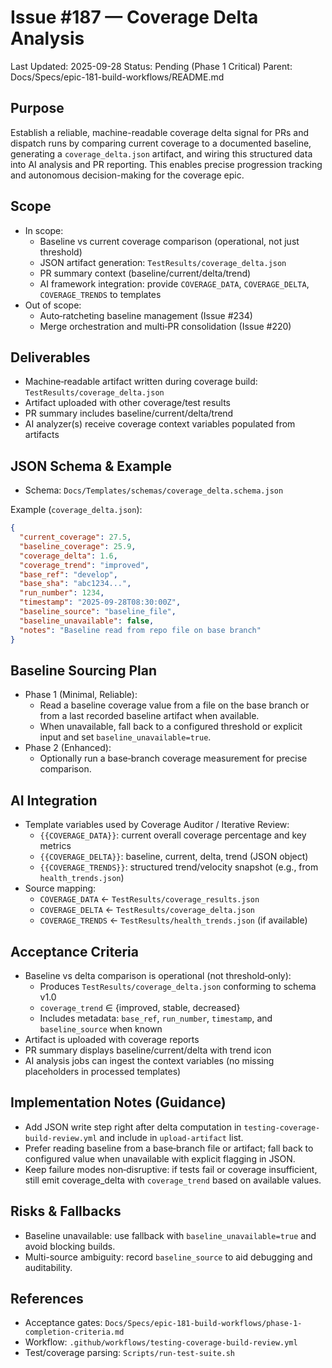 # Issue #187 — Coverage Delta Analysis

Last Updated: 2025-09-28
Status: Pending (Phase 1 Critical)
Parent: Docs/Specs/epic-181-build-workflows/README.md

## Purpose
Establish a reliable, machine-readable coverage delta signal for PRs and dispatch runs by comparing current coverage to a documented baseline, generating a `coverage_delta.json` artifact, and wiring this structured data into AI analysis and PR reporting. This enables precise progression tracking and autonomous decision-making for the coverage epic.

## Scope
- In scope:
  - Baseline vs current coverage comparison (operational, not just threshold)
  - JSON artifact generation: `TestResults/coverage_delta.json`
  - PR summary context (baseline/current/delta/trend)
  - AI framework integration: provide `COVERAGE_DATA`, `COVERAGE_DELTA`, `COVERAGE_TRENDS` to templates
- Out of scope:
  - Auto‑ratcheting baseline management (Issue #234)
  - Merge orchestration and multi‑PR consolidation (Issue #220)

## Deliverables
- Machine‑readable artifact written during coverage build: `TestResults/coverage_delta.json`
- Artifact uploaded with other coverage/test results
- PR summary includes baseline/current/delta/trend
- AI analyzer(s) receive coverage context variables populated from artifacts

## JSON Schema & Example
- Schema: `Docs/Templates/schemas/coverage_delta.schema.json`

Example (`coverage_delta.json`):
```json
{
  "current_coverage": 27.5,
  "baseline_coverage": 25.9,
  "coverage_delta": 1.6,
  "coverage_trend": "improved",
  "base_ref": "develop",
  "base_sha": "abc1234...",
  "run_number": 1234,
  "timestamp": "2025-09-28T08:30:00Z",
  "baseline_source": "baseline_file",
  "baseline_unavailable": false,
  "notes": "Baseline read from repo file on base branch"
}
```

## Baseline Sourcing Plan
- Phase 1 (Minimal, Reliable):
  - Read a baseline coverage value from a file on the base branch or from a last recorded baseline artifact when available.
  - When unavailable, fall back to a configured threshold or explicit input and set `baseline_unavailable=true`.
- Phase 2 (Enhanced):
  - Optionally run a base‑branch coverage measurement for precise comparison.

## AI Integration
- Template variables used by Coverage Auditor / Iterative Review:
  - `{{COVERAGE_DATA}}`: current overall coverage percentage and key metrics
  - `{{COVERAGE_DELTA}}`: baseline, current, delta, trend (JSON object)
  - `{{COVERAGE_TRENDS}}`: structured trend/velocity snapshot (e.g., from `health_trends.json`)
- Source mapping:
  - `COVERAGE_DATA` <- `TestResults/coverage_results.json`
  - `COVERAGE_DELTA` <- `TestResults/coverage_delta.json`
  - `COVERAGE_TRENDS` <- `TestResults/health_trends.json` (if available)

## Acceptance Criteria
- Baseline vs delta comparison is operational (not threshold‑only):
  - Produces `TestResults/coverage_delta.json` conforming to schema v1.0
  - `coverage_trend` ∈ {improved, stable, decreased}
  - Includes metadata: `base_ref`, `run_number`, `timestamp`, and `baseline_source` when known
- Artifact is uploaded with coverage reports
- PR summary displays baseline/current/delta with trend icon
- AI analysis jobs can ingest the context variables (no missing placeholders in processed templates)

## Implementation Notes (Guidance)
- Add JSON write step right after delta computation in `testing-coverage-build-review.yml` and include in `upload-artifact` list.
- Prefer reading baseline from a base‑branch file or artifact; fall back to configured value when unavailable with explicit flagging in JSON.
- Keep failure modes non‑disruptive: if tests fail or coverage insufficient, still emit coverage_delta with `coverage_trend` based on available values.

## Risks & Fallbacks
- Baseline unavailable: use fallback with `baseline_unavailable=true` and avoid blocking builds.
- Multi-source ambiguity: record `baseline_source` to aid debugging and auditability.

## References
- Acceptance gates: `Docs/Specs/epic-181-build-workflows/phase-1-completion-criteria.md`
- Workflow: `.github/workflows/testing-coverage-build-review.yml`
- Test/coverage parsing: `Scripts/run-test-suite.sh`

